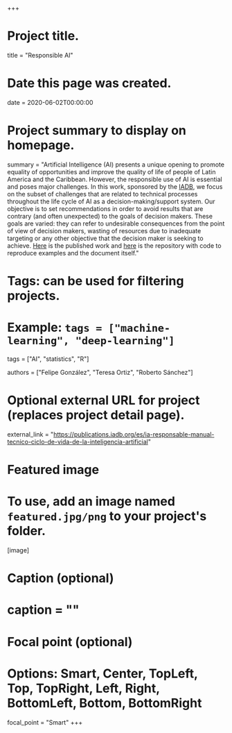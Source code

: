+++
# Project title.
title = "Responsible AI"

# Date this page was created.
date = 2020-06-02T00:00:00

# Project summary to display on homepage.
summary = "Artificial Intelligence (AI) presents a unique opening to promote equality of opportunities and improve the quality of life of people of Latin America and the Caribbean. However, the responsible use of AI is essential and poses major challenges. In this work, sponsored by the [IADB](https://www.iadb.org/en), we focus on the subset of challenges that are related to technical processes throughout the life cycle of AI as a decision-making/support system. Our objective is  to set recommendations in order to avoid results that are contrary (and often unexpected) to the goals of decision makers. These goals are varied: they can refer to undesirable consequences from the point of view of decision makers, wasting of resources due to inadequate targeting or any other objective that the decision maker is seeking to achieve. [Here](https://www.iadb.org/en) is the published work and [here](https://github.com/EL-BID/Manual-IA-Responsable) is the repository with code to reproduce examples and the document itself."

# Tags: can be used for filtering projects.
# Example: `tags = ["machine-learning", "deep-learning"]`
tags = ["AI", "statistics", "R"]

authors = ["Felipe González", "Teresa Ortiz", "Roberto Sánchez"]

# Optional external URL for project (replaces project detail page).
external_link = "https://publications.iadb.org/es/ia-responsable-manual-tecnico-ciclo-de-vida-de-la-inteligencia-artificial"

# Featured image
# To use, add an image named `featured.jpg/png` to your project's folder. 
[image]
  # Caption (optional)
  # caption = ""

  # Focal point (optional)
  # Options: Smart, Center, TopLeft, Top, TopRight, Left, Right, BottomLeft, Bottom, BottomRight
  focal_point = "Smart"
+++

